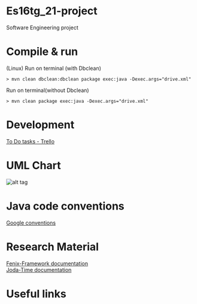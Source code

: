 # Es16tg_21-project
Software Engineering project

# Compile & run
(Linux)
Run on terminal (with Dbclean)
``` 
> mvn clean dbclean:dbclean package exec:java -Dexec.args="drive.xml"
``` 
Run on terminal(without Dbclean)
``` 
> mvn clean package exec:java -Dexec.args="drive.xml"
``` 

# Development
<a href="#">To Do tasks - Trello</a>

# UML Chart

![alt tag](https://github.com/tecnico-softeng/es16tg_21-project/blob/master/info/drive.png)

# Java code conventions
<a href="https://google.github.io/styleguide/javaguide.html">Google conventions</a></br>

# Research Material
<a href="https://fenix-framework.github.io/">Fenix-Framework documentation</a></br>
<a href="http://www.joda.org/joda-time/">Joda-Time documentation</a>

# Useful links
